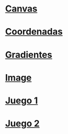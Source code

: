 # [Canvas](https://github.com/IIKUYY/HTML5/tree/main/Ch4/Assets/Canvas.png)

# [Coordenadas](https://github.com/IIKUYY/HTML5/tree/main/Ch4/Assets/Coordenadas.png)

# [Gradientes](https://github.com/IIKUYY/HTML5/tree/main/Ch4/Assets/Gradiente.png)

# [Image](https://github.com/IIKUYY/HTML5/tree/main/Ch4/Assets/Imagen.png)

# [Juego 1](https://github.com/IIKUYY/HTML5/tree/main/Ch4/Assets/Juego_1.png)

# [Juego 2](https://github.com/IIKUYY/HTML5/tree/main/Ch4/Assets/Juego_2.png)
